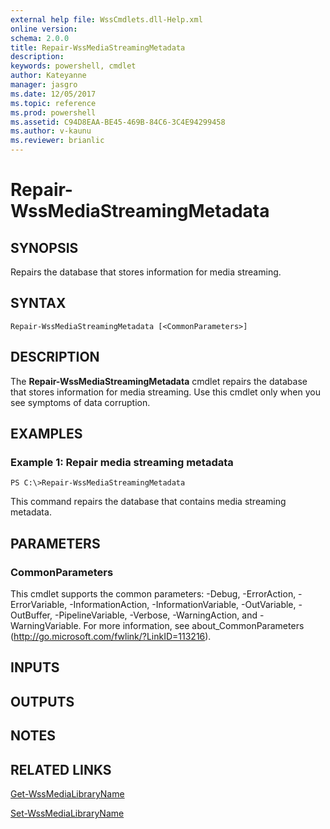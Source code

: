 ```yaml
---
external help file: WssCmdlets.dll-Help.xml
online version: 
schema: 2.0.0
title: Repair-WssMediaStreamingMetadata
description: 
keywords: powershell, cmdlet
author: Kateyanne
manager: jasgro
ms.date: 12/05/2017
ms.topic: reference
ms.prod: powershell
ms.assetid: C94D8EAA-BE45-469B-84C6-3C4E94299458
ms.author: v-kaunu
ms.reviewer: brianlic
---
```


# Repair-WssMediaStreamingMetadata

## SYNOPSIS
Repairs the database that stores information for media streaming.

## SYNTAX

```
Repair-WssMediaStreamingMetadata [<CommonParameters>]
```

## DESCRIPTION
The **Repair-WssMediaStreamingMetadata** cmdlet repairs the database that stores information for media streaming.
Use this cmdlet only when you see symptoms of data corruption.

## EXAMPLES

### Example 1: Repair media streaming metadata
```
PS C:\>Repair-WssMediaStreamingMetadata
```

This command repairs the database that contains media streaming metadata.

## PARAMETERS

### CommonParameters
This cmdlet supports the common parameters: -Debug, -ErrorAction, -ErrorVariable, -InformationAction, -InformationVariable, -OutVariable, -OutBuffer, -PipelineVariable, -Verbose, -WarningAction, and -WarningVariable. For more information, see about_CommonParameters (http://go.microsoft.com/fwlink/?LinkID=113216).

## INPUTS

## OUTPUTS

## NOTES

## RELATED LINKS

[Get-WssMediaLibraryName](./Get-WssMediaLibraryName.md)

[Set-WssMediaLibraryName](./Set-WssMediaLibraryName.md)

